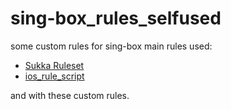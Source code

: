 # sing-box_rules_selfused
some custom rules for sing-box
main rules used: 
- [Sukka Ruleset](https://github.com/SukkaLab/ruleset.skk.moe)
- [ios_rule_script](https://github.com/blackmatrix7/ios_rule_script)

and with these custom rules.
